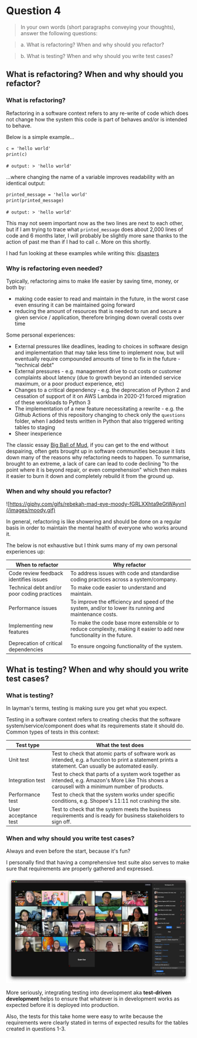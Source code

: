 # Question 4

> In your own words (short paragraphs conveying your thoughts), answer the following questions:

> a. What is refactoring? When and why should you refactor?

> b. What is testing? When and why should you write test cases?

## What is refactoring? When and why should you refactor?

### What is refactoring? 
Refactoring in a software context refers to any re-write of code which does not change how the system this code is part of behaves and/or is intended to behave. 

Below is a simple example...

```
c = 'hello world'
print(c)

# output: > 'hello world'
```
...where changing the name of a variable improves readability with an identical output: 

```
printed_message = 'hello world'
print(printed_message)

# output: > 'hello world'
```

This may not seem important now as the two lines are next to each other, but if I am trying to trace what `printed_message` does about 2,000 lines of code and 6 months later, I will probably be slightly more sane thanks to the action of past me than if I had to call `c`. More on this shortly. 

I had fun looking at these examples while writing this: [disasters](https://github.com/sobolevn/python-code-disasters/tree/master)

### Why is refactoring even needed? 
Typically, refactoring aims to make life easier by saving time, money, or both by: 
* making code easier to read and maintain in the future, in the worst case even ensuring it can be maintained going forward
* reducing the amount of resources that is needed to run and secure a given service / application, therefore bringing down overall costs over time 

Some personal experiences: 
* External pressures like deadlines, leading to choices in software design and implementation that may take less time to implement now, but will eventually require compounded amounts of time to fix in the future - "technical debt"
* External pressures - e.g. management drive to cut costs or customer complaints about latency (due to growth beyond an intended service maximum, or a poor product experience, etc) 
* Changes to a critical dependency - e.g. the deprecation of Python 2 and cessation of support of it on AWS Lambda in 2020-21 forced migration of these workloads to Python 3
* The implementation of a new feature necessitating a rewrite - e.g. the Github Actions of this repository changing to check only the `questions` folder, when I added tests written in Python that also triggered writing tables to staging
* Sheer inexperience 

The classic essay [Big Ball of Mud](http://www.laputan.org/mud/), if you can get to the end without despairing, often gets brought up in software communities because it lists down many of the reasons why refactoring needs to happen. To summarise, brought to an extreme, a lack of care can lead to code declining "to the point where it is beyond repair, or even comprehension" which then makes it easier to burn it down and completely rebuild it from the ground up. 

### When and why should you refactor? 

![https://giphy.com/gifs/rebekah-mad-eye-moody-fGRLXXhta9eGtWAyvn](/images/moody.gif)
 
In general, refactoring is like showering and should be done on a regular basis in order to maintain the mental health of everyone who works around it. 

The below is not exhaustive but I think sums many of my own personal experiences up: 

| When to refactor | Why refactor    |
| ---              | ---             |
| Code review feedback identifies issues | To address issues with code and standardise coding practices across a system/company. |
| Technical debt and/or poor coding practices | To make code easier to understand and maintain. |
| Performance issues | To improve the efficiency and speed of the system, and/or to lower its running and maintenance costs. |
| Implementing new features | To make the code base more extensible or to reduce complexity, making it easier to add new functionality in the future. |
| Deprecation of critical dependencies | To ensure ongoing functionality of the system. |

## What is testing? When and why should you write test cases?

### What is testing? 

In layman's terms, testing is making sure you get what you expect. 

Testing in a software context refers to creating checks that the software system/service/component does what its requirements state it should do. Common types of tests in this context: 

| Test type | What the test does |
| ---       | --- |
| Unit test | Test to check that atomic parts of software work as intended, e.g. a function to print a statement prints a statement. Can usually be automated easily. |
| Integration test | Test to check that parts of a system work together as intended, e.g. Amazon's More Like This shows a carousell with a minimum number of products. |
| Performance test | Test to check that the system works under specific conditions, e.g. Shopee's 11:11 not crashing the site. |
| User acceptance test | Test to check that the system meets the business requirements and is ready for business stakeholders to sign off. |

### When and why should you write test cases?

Always and even before the start, because it's fun?

I personally find that having a comprehensive test suite also serves to make sure that requirements are properly gathered and expressed. 

![govtech tdd coding dojo - that's me as an instructor](/images/govtech27may-codingdojo.jpg)

More seriously, integrating testing into development aka **test-driven development** helps to ensure that whatever is in development works as expected before it is deployed into production. 

Also, the tests for this take home were easy to write because the requirements were clearly stated in terms of expected results for the tables created in questions 1-3. 